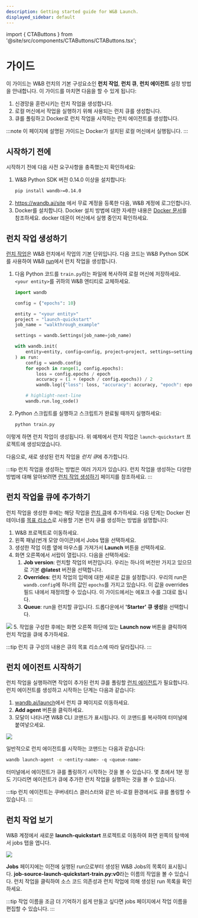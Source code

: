 ```yaml
---
description: Getting started guide for W&B Launch.
displayed_sidebar: default
---
```

import { CTAButtons } from '@site/src/components/CTAButtons/CTAButtons.tsx';

# 가이드

<CTAButtons colabLink="https://colab.research.google.com/drive/1wX0OSVxZJDHRsZaOaOEDx-lLUrO1hHgP"/>


이 가이드는 W&B 런치의 기본 구성요소인 **런치 작업**, **런치 큐**, **런치 에이전트** 설정 방법을 안내합니다. 이 가이드를 마치면 다음을 할 수 있게 됩니다:

1. 신경망을 훈련시키는 런치 작업을 생성합니다.
2. 로컬 머신에서 작업을 실행하기 위해 사용되는 런치 큐를 생성합니다.
3. 큐를 폴링하고 Docker로 런치 작업을 시작하는 런치 에이전트를 생성합니다.

:::note
이 페이지에 설명된 가이드는 Docker가 설치된 로컬 머신에서 실행됩니다.
:::

## 시작하기 전에

시작하기 전에 다음 사전 요구사항을 충족했는지 확인하세요:
1. W&B Python SDK 버전 0.14.0 이상을 설치합니다:
    ```bash
    pip install wandb>=0.14.0
    ```
2. https://wandb.ai/site 에서 무료 계정을 등록한 다음, W&B 계정에 로그인합니다.
3. Docker를 설치합니다. Docker 설치 방법에 대한 자세한 내용은 [Docker 문서](https://docs.docker.com/get-docker/)를 참조하세요. docker 데몬이 머신에서 실행 중인지 확인하세요.

## 런치 작업 생성하기

[런치 작업](./launch-terminology#launch-job)은 W&B 런치에서 작업의 기본 단위입니다. 다음 코드는 W&B Python SDK를 사용하여 W&B [run](../../ref/python/run.md)에서 런치 작업을 생성합니다.

1. 다음 Python 코드를 `train.py`라는 파일에 복사하여 로컬 머신에 저장하세요. `<your entity>`를 귀하의 W&B 엔티티로 교체하세요.

    ```python title="train.py"
    import wandb

    config = {"epochs": 10}

    entity = "<your entity>"
    project = "launch-quickstart"
    job_name = "walkthrough_example"

    settings = wandb.Settings(job_name=job_name)

    with wandb.init(
        entity=entity, config=config, project=project, settings=settings
    ) as run:
        config = wandb.config
        for epoch in range(1, config.epochs):
            loss = config.epochs / epoch
            accuracy = (1 + (epoch / config.epochs)) / 2
            wandb.log({"loss": loss, "accuracy": accuracy, "epoch": epoch})

        # highlight-next-line
        wandb.run.log_code()
    ```

2. Python 스크립트를 실행하고 스크립트가 완료될 때까지 실행하세요:
    ```bash
    python train.py
    ```

이렇게 하면 런치 작업이 생성됩니다. 위 예제에서 런치 작업은 `launch-quickstart` 프로젝트에 생성되었습니다.

다음으로, 새로 생성된 런치 작업을 *런치 큐*에 추가합니다.

:::tip
런치 작업을 생성하는 방법은 여러 가지가 있습니다. 런치 작업을 생성하는 다양한 방법에 대해 알아보려면 [런치 작업 생성하기](./create-launch-job.md) 페이지를 참조하세요.
:::

## 런치 작업을 큐에 추가하기
런치 작업을 생성한 후에는 해당 작업을 [런치 큐](./launch-terminology.md#launch-queue)에 추가하세요. 다음 단계는 Docker 컨테이너를 [목표 리소스](./launch-terminology.md#target-resources)로 사용할 기본 런치 큐를 생성하는 방법을 설명합니다:


1. W&B 프로젝트로 이동하세요.
2. 왼쪽 패널(번개 모양 아이콘)에서 Jobs 탭을 선택하세요.
3. 생성한 작업 이름 옆에 마우스를 가져가서 **Launch** 버튼을 선택하세요.
4. 화면 오른쪽에서 서랍이 열립니다. 다음을 선택하세요:
    1. **Job version**: 런치할 작업의 버전입니다. 우리는 하나의 버전만 가지고 있으므로 기본 **@latest** 버전을 선택합니다.
    2. **Overrides**: 런치 작업의 입력에 대한 새로운 값을 설정합니다. 우리의 run은 `wandb.config`에 하나의 값인 `epochs`를 가지고 있습니다. 이 값을 overrides 필드 내에서 재정의할 수 있습니다. 이 가이드에서는 에포크 수를 그대로 둡니다.
    3. **Queue**: run을 런치할 큐입니다. 드롭다운에서 **'Starter' 큐 생성**을 선택합니다.

![](/images/launch/starter-launch.gif)
5. 작업을 구성한 후에는 화면 오른쪽 하단에 있는 **Launch now** 버튼을 클릭하여 런치 작업을 큐에 추가하세요.


:::tip
런치 큐 구성의 내용은 큐의 목표 리소스에 따라 달라집니다.
:::

## 런치 에이전트 시작하기
런치 작업을 실행하려면 작업이 추가된 런치 큐를 폴링할 [런치 에이전트](./launch-terminology.md#launch-agent)가 필요합니다. 런치 에이전트를 생성하고 시작하는 단계는 다음과 같습니다:

1. [wandb.ai/launch](https://wandb.ai/launch)에서 런치 큐 페이지로 이동하세요.
2. **Add agent** 버튼을 클릭하세요.
3. 모달이 나타나면 W&B CLI 코맨드가 표시됩니다. 이 코맨드를 복사하여 터미널에 붙여넣으세요.

![](/images/launch/activate_starter_queue_agent.png)

일반적으로 런치 에이전트를 시작하는 코맨드는 다음과 같습니다:

```bash
wandb launch-agent -e <entity-name> -q <queue-name>
```

터미널에서 에이전트가 큐를 폴링하기 시작하는 것을 볼 수 있습니다. 몇 초에서 1분 정도 기다리면 에이전트가 큐에 추가한 런치 작업을 실행하는 것을 볼 수 있습니다.

:::tip
런치 에이전트는 쿠버네티스 클러스터와 같은 비-로컬 환경에서도 큐를 폴링할 수 있습니다.
:::

## 런치 작업 보기

W&B 계정에서 새로운 **launch-quickstart** 프로젝트로 이동하여 화면 왼쪽의 탐색에서 jobs 탭을 엽니다.

![](/images/launch/jobs-tab.png)

**Jobs** 페이지에는 이전에 실행된 run으로부터 생성된 W&B Jobs의 목록이 표시됩니다. **job-source-launch-quickstart-train.py:v0**라는 이름의 작업을 볼 수 있습니다. 런치 작업을 클릭하여 소스 코드 의존성과 런치 작업에 의해 생성된 run 목록을 확인하세요.

:::tip
작업 이름을 조금 더 기억하기 쉽게 만들고 싶다면 jobs 페이지에서 작업 이름을 편집할 수 있습니다.
:::